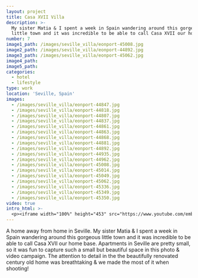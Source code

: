```yaml
---
layout: project
title: Casa XVII Villa
description: >-
  My sister Matia & I spent a week in Spain wandering around this gorgeous old
  little town and it was incredible to be able to call Casa XVII our home base.
number: 7
image1_path: /images/seville_villa/eonport-45008.jpg
image2_path: /images/seville_villa/eonport-44892.jpg
image3_path: /images/seville_villa/eonport-45062.jpg
image4_path:
image5_path:
categories:
  - hotel
  - lifestyle
type: work
location: 'Seville, Spain'
images:
  - /images/seville_villa/eonport-44847.jpg
  - /images/seville_villa/eonport-44818.jpg
  - /images/seville_villa/eonport-44807.jpg
  - /images/seville_villa/eonport-44837.jpg
  - /images/seville_villa/eonport-44861.jpg
  - /images/seville_villa/eonport-44863.jpg
  - /images/seville_villa/eonport-44868.jpg
  - /images/seville_villa/eonport-44881.jpg
  - /images/seville_villa/eonport-44892.jpg
  - /images/seville_villa/eonport-44935.jpg
  - /images/seville_villa/eonport-44962.jpg
  - /images/seville_villa/eonport-45008.jpg
  - /images/seville_villa/eonport-45014.jpg
  - /images/seville_villa/eonport-45049.jpg
  - /images/seville_villa/eonport-45062.jpg
  - /images/seville_villa/eonport-45336.jpg
  - /images/seville_villa/eonport-45349.jpg
  - /images/seville_villa/eonport-45350.jpg
video: true
intro_html: >-
  <p><iframe width="100%" height="453" src="https://www.youtube.com/embed/PFTNqbuD46w" frameborder="0" allow="accelerometer; autoplay; encrypted-media; gyroscope; picture-in-picture" allowfullscreen></iframe></p>
---
```


A home away from home in Seville. My sister Matia & I spent a week in Spain wandering around this gorgeous little town and it was incredible to be able to call Casa XVII our home base. Apartments in Seville are pretty small, so it was fun to capture such a small but beautiful space in this photo & video campaign. The attention to detail in the the beautifully renovated century old home was breathtaking & we made the most of it when shooting!
